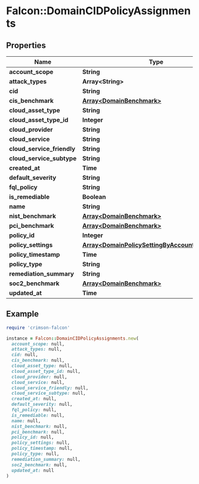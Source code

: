 # Falcon::DomainCIDPolicyAssignments

## Properties

| Name | Type | Description | Notes |
| ---- | ---- | ----------- | ----- |
| **account_scope** | **String** |  | [optional] |
| **attack_types** | **Array&lt;String&gt;** |  | [optional] |
| **cid** | **String** |  | [optional] |
| **cis_benchmark** | [**Array&lt;DomainBenchmark&gt;**](DomainBenchmark.md) |  | [optional] |
| **cloud_asset_type** | **String** |  | [optional] |
| **cloud_asset_type_id** | **Integer** |  | [optional] |
| **cloud_provider** | **String** |  | [optional] |
| **cloud_service** | **String** |  | [optional] |
| **cloud_service_friendly** | **String** |  | [optional] |
| **cloud_service_subtype** | **String** |  | [optional] |
| **created_at** | **Time** |  | [optional] |
| **default_severity** | **String** |  | [optional] |
| **fql_policy** | **String** |  | [optional] |
| **is_remediable** | **Boolean** |  |  |
| **name** | **String** |  | [optional] |
| **nist_benchmark** | [**Array&lt;DomainBenchmark&gt;**](DomainBenchmark.md) |  | [optional] |
| **pci_benchmark** | [**Array&lt;DomainBenchmark&gt;**](DomainBenchmark.md) |  | [optional] |
| **policy_id** | **Integer** |  | [optional] |
| **policy_settings** | [**Array&lt;DomainPolicySettingByAccountAndRegion&gt;**](DomainPolicySettingByAccountAndRegion.md) |  | [optional] |
| **policy_timestamp** | **Time** |  | [optional] |
| **policy_type** | **String** |  | [optional] |
| **remediation_summary** | **String** |  | [optional] |
| **soc2_benchmark** | [**Array&lt;DomainBenchmark&gt;**](DomainBenchmark.md) |  | [optional] |
| **updated_at** | **Time** |  | [optional] |

## Example

```ruby
require 'crimson-falcon'

instance = Falcon::DomainCIDPolicyAssignments.new(
  account_scope: null,
  attack_types: null,
  cid: null,
  cis_benchmark: null,
  cloud_asset_type: null,
  cloud_asset_type_id: null,
  cloud_provider: null,
  cloud_service: null,
  cloud_service_friendly: null,
  cloud_service_subtype: null,
  created_at: null,
  default_severity: null,
  fql_policy: null,
  is_remediable: null,
  name: null,
  nist_benchmark: null,
  pci_benchmark: null,
  policy_id: null,
  policy_settings: null,
  policy_timestamp: null,
  policy_type: null,
  remediation_summary: null,
  soc2_benchmark: null,
  updated_at: null
)
```

